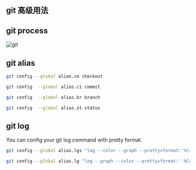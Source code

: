 ## git 高级用法

## git process
![git]()


## git alias
~~~bash
git config --global alias.co checkout

git config  --global alias.ci commit

git config  --global alias.br branch

git config  --global alias.st status
~~~

## git log
You can config your git log command with pretty format.
~~~bash
git config --global alias.lgs "log --color --graph --pretty=format:'%Cred%h%Creset -%C(yellow)%d%Creset %s %Cgreen(%cr) %C(bold blue)<%an>%Creset' --abbrev-commit"
~~~
~~~bash
git config --global alias.lg "log --graph --color --pretty=format:' %Cred%h %Creset/ %<(10,trunc)%Cblue%an%Creset | %<(60,trunc)%s | %cr %Cred%d' --remotes --branches"
~~~
